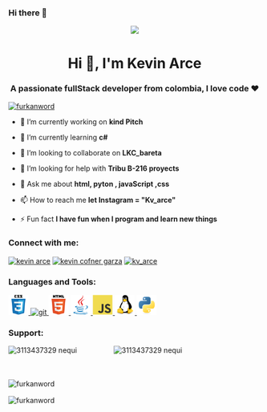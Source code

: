 

### Hi there 👋
<div id="header" align="center">
<img src="https://media.giphy.com/media/QNFhOolVeCzPQ2Mx85/giphy.gif" style="width: 600px;">
</div>
<h1 align="center">Hi 👋, I'm Kevin Arce</h1>
<h3 align="center">A passionate fullStack developer from colombia, I love code ❤️</h3>

<p align="left"> <a href="https://github.com/ryo-ma/github-profile-trophy"><img src="https://github-profile-trophy.vercel.app/?username=furkanword" alt="furkanword" /></a> </p>

- 🔭 I’m currently working on **kind Pitch**

- 🌱 I’m currently learning **c#**

- 👯 I’m looking to collaborate on **LKC_bareta**

- 🤝 I’m looking for help with **Tribu B-216 proyects**

- 💬 Ask me about **html, pyton , javaScript ,css**

- 📫 How to reach me **let Instagram = "Kv_arce"**

- ⚡ Fun fact **I have fun when I program and learn new things**

<h3 align="left">Connect with me:</h3>
<p align="left">
<a href="https://linkedin.com/in/kevin arce" target="blank"><img align="center" src="https://raw.githubusercontent.com/rahuldkjain/github-profile-readme-generator/master/src/images/icons/Social/linked-in-alt.svg" alt="kevin arce" height="30" width="40" /></a>
<a href="https://fb.com/kevin cofner garza" target="blank"><img align="center" src="https://raw.githubusercontent.com/rahuldkjain/github-profile-readme-generator/master/src/images/icons/Social/facebook.svg" alt="kevin cofner garza" height="30" width="40" /></a>
<a href="https://instagram.com/kv_arce" target="blank"><img align="center" src="https://raw.githubusercontent.com/rahuldkjain/github-profile-readme-generator/master/src/images/icons/Social/instagram.svg" alt="kv_arce" height="30" width="40" /></a>
</p>

<h3 align="left">Languages and Tools:</h3>
<p align="left"> <a href="https://www.w3schools.com/css/" target="_blank" rel="noreferrer"> <img src="https://raw.githubusercontent.com/devicons/devicon/master/icons/css3/css3-original-wordmark.svg" alt="css3" width="40" height="40"/> </a> <a href="https://git-scm.com/" target="_blank" rel="noreferrer"> <img src="https://www.vectorlogo.zone/logos/git-scm/git-scm-icon.svg" alt="git" width="40" height="40"/> </a> <a href="https://www.w3.org/html/" target="_blank" rel="noreferrer"> <img src="https://raw.githubusercontent.com/devicons/devicon/master/icons/html5/html5-original-wordmark.svg" alt="html5" width="40" height="40"/> </a> <a href="https://www.java.com" target="_blank" rel="noreferrer"> <img src="https://raw.githubusercontent.com/devicons/devicon/master/icons/java/java-original.svg" alt="java" width="40" height="40"/> </a> <a href="https://developer.mozilla.org/en-US/docs/Web/JavaScript" target="_blank" rel="noreferrer"> <img src="https://raw.githubusercontent.com/devicons/devicon/master/icons/javascript/javascript-original.svg" alt="javascript" width="40" height="40"/> </a> <a href="https://www.linux.org/" target="_blank" rel="noreferrer"> <img src="https://raw.githubusercontent.com/devicons/devicon/master/icons/linux/linux-original.svg" alt="linux" width="40" height="40"/> </a> <a href="https://www.python.org" target="_blank" rel="noreferrer"> <img src="https://raw.githubusercontent.com/devicons/devicon/master/icons/python/python-original.svg" alt="python" width="40" height="40"/> </a> </p>

<h3 align="left">Support:</h3>
<p><a href="https://www.buymeacoffee.com/3113437329 nequi"> <img align="left" src="https://cdn.buymeacoffee.com/buttons/v2/default-yellow.png" height="50" width="210" alt="3113437329 nequi" /></a><a href="https://ko-fi.com/3113437329 nequi"> <img align="left" src="https://cdn.ko-fi.com/cdn/kofi3.png?v=3" height="50" width="210" alt="3113437329 nequi" /></a></p><br><br>

<p>&nbsp;<img align="center" src="https://github-readme-stats.vercel.app/api?username=furkanword&show_icons=true&locale=en" alt="furkanword" /></p>

<p><img align="center" src="https://github-readme-streak-stats.herokuapp.com/?user=furkanword&" alt="furkanword" /></p>




